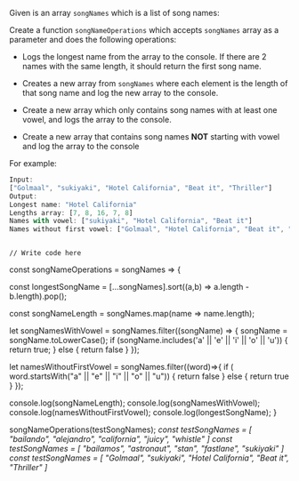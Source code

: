 Given is an array `songNames`
which is a list of song names:

Create a function `songNameOperations`
which accepts `songNames` array as a parameter
and does the following operations:

- Logs the longest name from the array
  to the console.
  If there are 2 names with the same length,
  it should return the first song name.

- Creates a new array from `songNames`
  where each element is the length of that
  song name and log the new array to the console.

- Create a new array which only contains
  song names with at least one vowel,
  and logs the array to the console.

- Create a new array that contains song
  names **NOT** starting with vowel and log
  the array to the console

For example:

```js
Input:
["Golmaal", "sukiyaki", "Hotel California", "Beat it", "Thriller"]
Output:
Longest name: "Hotel California"
Lengths array: [7, 8, 16, 7, 8]
Names with vowel: ["sukiyaki", "Hotel California", "Beat it"]
Names without first vowel: ["Golmaal", "Hotel California", "Beat it", "Thriller"]
```

<codeblock language="javascript" type="exercise" testMode="multipleInput">
<code>
// Write code here
</code>
<solution>

const songNameOperations = songNames => {

const longestSongName = [...songNames].sort((a,b) => a.length - b.length).pop();

const songNameLength = songNames.map(name => name.length);

let songNamesWithVowel = songNames.filter((songName) => {
songName = songName.toLowerCase();
if (songName.includes('a' || 'e' || 'i' || 'o' || 'u')) {
return true;
} else {
return false
}
});

let namesWithoutFirstVowel = songNames.filter((word)=>{
if ( word.startsWith("a" || "e" || "i" || "o" || "u")) {
return false
} else {
return true
}
});

console.log(songNameLength);
console.log(songNamesWithVowel);
console.log(namesWithoutFirstVowel);
console.log(longestSongName);
}

</solution>
<testcases>
<caller>
songNameOperations(testSongNames);
</caller>
<testcase>
<i>
const testSongNames = [
  "bailando",
  "alejandro",
  "california",
  "juicy",
  "whistle"
]
</i>
</testcase>
<testcase>
<i>
const testSongNames = [
  "bailamos",
  "astronaut",
  "stan",
  "fastlane",
  "sukiyaki"
]
</i>
</testcase>
<testcase>
<i>
const testSongNames = [
  "Golmaal",
  "sukiyaki",
  "Hotel California",
  "Beat it",
  "Thriller"
]
</i>
</testcase>
</testcases>
</codeblock>
